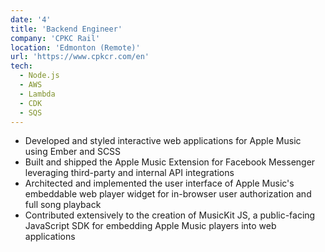 ```yaml
---
date: '4'
title: 'Backend Engineer'
company: 'CPKC Rail'
location: 'Edmonton (Remote)'
url: 'https://www.cpkcr.com/en'
tech:
  - Node.js
  - AWS
  - Lambda
  - CDK
  - SQS
---
```


- Developed and styled interactive web applications for Apple Music using Ember and SCSS
- Built and shipped the Apple Music Extension for Facebook Messenger leveraging third-party and internal API integrations
- Architected and implemented the user interface of Apple Music's embeddable web player widget for in-browser user authorization and full song playback
- Contributed extensively to the creation of MusicKit JS, a public-facing JavaScript SDK for embedding Apple Music players into web applications

